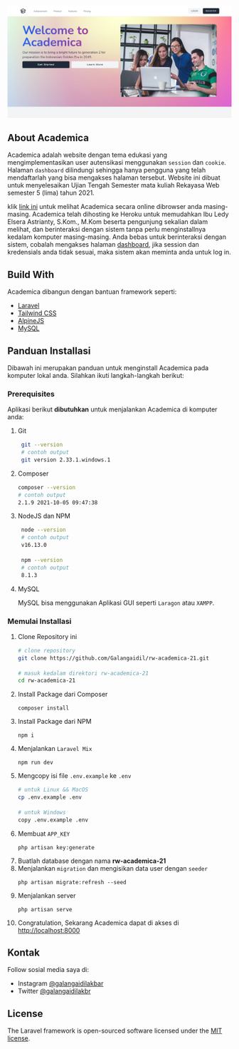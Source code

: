 <p align="center"><a href="https://rw-academica-21.herokuapp.com/" target="_blank"><img src="public/img/Screenshot%202021-11-24%20at%2004-39-35%20Academica.png"></a></p>

## About Academica

Academica adalah website dengan tema edukasi yang mengimplementasikan user autensikasi menggunakan `session` dan `cookie`. Halaman `dashboard` dilindungi sehingga hanya pengguna yang telah mendaftarlah yang bisa mengakses halaman tersebut. Website ini dibuat untuk menyelesaikan Ujian Tengah Semester mata kuliah Rekayasa Web semester 5 (lima) tahun 2021.

klik [link ini](https://rw-academica-21.herokuapp.com/) untuk melihat Academica secara online dibrowser anda masing-masing. Academica telah dihosting ke Heroku untuk memudahkan Ibu Ledy Elsera Astrianty, S.Kom., M.Kom beserta pengunjung sekalian dalam melihat, dan berinteraksi dengan sistem tanpa perlu menginstallnya kedalam komputer masing-masing. Anda bebas untuk berinteraksi dengan sistem, cobalah mengakses halaman [dashboard](https://rw-academica-21.herokuapp.com/dashboard), jika session dan kredensials anda tidak sesuai, maka sistem akan meminta anda untuk log in.

## Build With

Academica dibangun dengan bantuan framework seperti:
- [Laravel](https://laravel.com)
- [Tailwind CSS](https://tailwindcss.com/)
- [AlpineJS](https://alpinejs.dev/)
- [MySQL](https://www.mysql.com/)

## Panduan Installasi

Dibawah ini merupakan panduan untuk menginstall Academica pada komputer lokal anda. Silahkan ikuti langkah-langkah berikut:

### Prerequisites

Aplikasi berikut **dibutuhkan** untuk menjalankan Academica di komputer anda:
1. Git
   ```bash
    git --version
    # contoh output
    git version 2.33.1.windows.1
   ```
2. Composer
    ```bash
    composer --version
    # contoh output
    2.1.9 2021-10-05 09:47:38
    ```
3. NodeJS dan NPM
   ```bash
    node --version
    # contoh output
    v16.13.0

    npm --version
    # contoh output
    8.1.3
   ```
4. MySQL

    MySQL bisa menggunakan Aplikasi GUI seperti `Laragon` atau `XAMPP`. 

### Memulai Installasi

1. Clone Repository ini
   ```bash
   # clone repository
   git clone https://github.com/Galangaidil/rw-academica-21.git

   # masuk kedalam direktori rw-academica-21
   cd rw-academica-21
   ```
2. Install Package dari Composer
   ```
   composer install
   ```
3. Install Package dari NPM
    ```
    npm i
    ```
4. Menjalankan `Laravel Mix`
    ```
    npm run dev
    ```
5. Mengcopy isi file `.env.example` ke `.env`
   ```bash
   # untuk Linux && MacOS
   cp .env.example .env
   
   # untuk Windows
   copy .env.example .env
   ```
6. Membuat `APP_KEY`
   ```
   php artisan key:generate
   ```
7. Buatlah database dengan nama **rw-academica-21**
8. Menjalankan `migration` dan mengisikan data user dengan `seeder`
   ```
   php artisan migrate:refresh --seed
   ```
9.  Menjalankan server
    ```
    php artisan serve
    ```
10. Congratulation, Sekarang Academica dapat di akses di [http://localhost:8000](http://localhost:8000)

## Kontak

Follow sosial media saya di:
- Instagram [@galangaidilakbar](https://www.instagram.com/galangaidilakbar/)
- Twitter [@galangaidilakbr](https://twitter.com/galangaidilakbr)

## License

The Laravel framework is open-sourced software licensed under the [MIT license](https://opensource.org/licenses/MIT).
